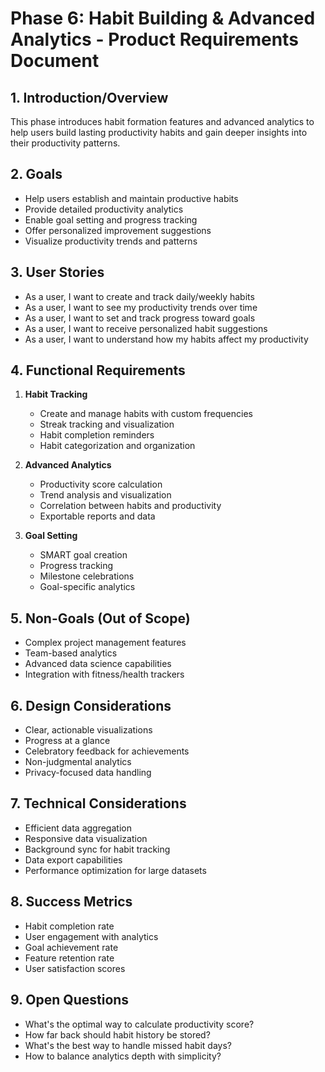# Phase 6: Habit Building & Advanced Analytics - Product Requirements Document

## 1. Introduction/Overview
This phase introduces habit formation features and advanced analytics to help users build lasting productivity habits and gain deeper insights into their productivity patterns.

## 2. Goals
- Help users establish and maintain productive habits
- Provide detailed productivity analytics
- Enable goal setting and progress tracking
- Offer personalized improvement suggestions
- Visualize productivity trends and patterns

## 3. User Stories
- As a user, I want to create and track daily/weekly habits
- As a user, I want to see my productivity trends over time
- As a user, I want to set and track progress toward goals
- As a user, I want to receive personalized habit suggestions
- As a user, I want to understand how my habits affect my productivity

## 4. Functional Requirements
1. **Habit Tracking**
   - Create and manage habits with custom frequencies
   - Streak tracking and visualization
   - Habit completion reminders
   - Habit categorization and organization

2. **Advanced Analytics**
   - Productivity score calculation
   - Trend analysis and visualization
   - Correlation between habits and productivity
   - Exportable reports and data

3. **Goal Setting**
   - SMART goal creation
   - Progress tracking
   - Milestone celebrations
   - Goal-specific analytics

## 5. Non-Goals (Out of Scope)
- Complex project management features
- Team-based analytics
- Advanced data science capabilities
- Integration with fitness/health trackers

## 6. Design Considerations
- Clear, actionable visualizations
- Progress at a glance
- Celebratory feedback for achievements
- Non-judgmental analytics
- Privacy-focused data handling

## 7. Technical Considerations
- Efficient data aggregation
- Responsive data visualization
- Background sync for habit tracking
- Data export capabilities
- Performance optimization for large datasets

## 8. Success Metrics
- Habit completion rate
- User engagement with analytics
- Goal achievement rate
- Feature retention rate
- User satisfaction scores

## 9. Open Questions
- What's the optimal way to calculate productivity score?
- How far back should habit history be stored?
- What's the best way to handle missed habit days?
- How to balance analytics depth with simplicity?
